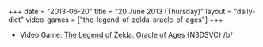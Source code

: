 +++
date = "2013-06-20"
title = "20 June 2013 (Thursday)"
layout = "daily-diet"
video-games = ["the-legend-of-zelda-oracle-of-ages"]
+++

<ul>
<li class="entry video-games">Video Game: <a href="/video-games/the-legend-of-zelda-oracle-of-ages">The Legend of Zelda: Oracle of Ages</a> {N3DSVC} /b/</li>
</ul>